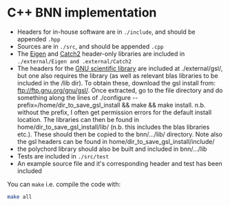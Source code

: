 C++ BNN implementation
======================

* Headers for in-house software are in `./include`, and should be appended `.hpp`
* Sources are in `./src`, and should be appended `.cpp`
* The [Eigen](http://eigen.tuxfamily.org/dox/) and [Catch2](https://github.com/catchorg/Catch2) header-only libraries are included in `./external/Eigen and .external/Catch2`
* The headers for the [GNU scientific library](https://www.gnu.org/software/gsl/doc/html/usage.html) are included at ./external/gsl/, but one also requires the library (as well as relevant blas libraries to be included in the /lib dir). To obtain these, download the gsl install from: ftp://ftp.gnu.org/gnu/gsl/. Once extracted, go to the file directory and do something along the lines of ./configure --prefix=/home/dir_to_save_gsl_install && make && make install. n.b. without the prefix, I often get permission errors for the default install location. The libraries can then be found in home/dir_to_save_gsl_install/lib/ (n.b. this includes the blas libraries etc.). These should then be copied to the bnn/.../lib/ directory. Note also the gsl headers can be found in home/dir_to_save_gsl_install/include/
* the polychord library should also be built and included in bnn/.../lib
* Tests are included in `./src/test`
* An example source file and it's corresponding header and test has been included

You can `make` i.e. compile the code with:
```bash
make all
```
